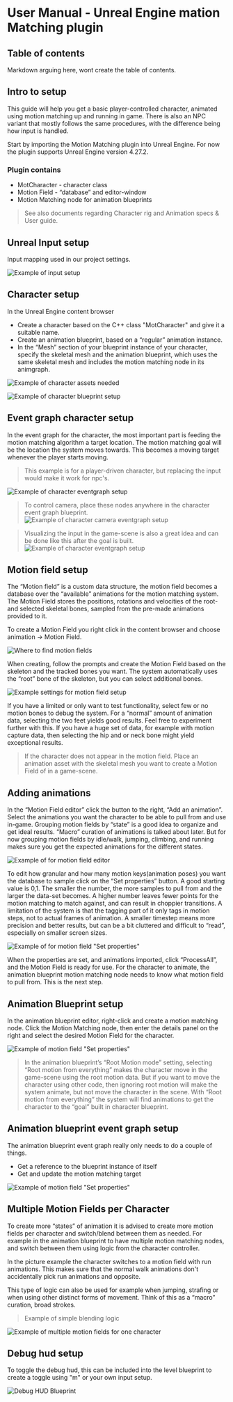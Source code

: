 # User Manual - Unreal Engine mation Matching plugin

## Table of contents

Markdown arguing here, wont create the table of contents.

## Intro to setup

This guide will help you get a basic player-controlled character, animated using motion matching up and running in game. There is also an NPC variant that mostly follows the same procedures, with the difference being how input is handled.

Start by importing the Motion Matching plugin into Unreal Engine. For now the plugin supports Unreal Engine version 4.27.2.

### Plugin contains

- MotCharacter - character class
- Motion Field - “database” and editor-window
- Motion Matching node for animation blueprints

> See also documents regarding Character rig and Animation specs & User guide.

## Unreal Input setup

Input mapping used in our project settings.

![Example of input setup](./SetupPictures/InputMap.png "Picture of unreal engine input setup")

## Character setup

In the Unreal Engine content browser
- Create a character based on the C++ class "MotCharacter" and give it a suitable name.
- Create an animation blueprint, based on a “regular” animation instance.
- In the “Mesh” section of your blueprint instance of your character, specify the skeletal mesh and the animation blueprint, which uses the same skeletal mesh and includes the motion matching node in its animgraph.

![Example of character assets needed](./SetupPictures/CharacterSetup.png "Picture of character setup")

![Example of character blueprint setup](./SetupPictures/CharacterBlueprintSetup.png "Picture of character setup")

## Event graph character setup

In the event graph for the character, the most important part is feeding the motion matching algorithm a target location. The motion matching goal will be the location the system moves towards. This becomes a moving target whenever the player starts moving.

> This example is for a player-driven character, but replacing the input would make it work for npc's.

![Example of character eventgraph setup](./SetupPictures/CharEventGraph.png "Picture of character eventgraph setup")

> To control camera, place these nodes anywhere in the character event graph blueprint.
![Example of character camera eventgraph setup](./SetupPictures/CameraInput.png "Picture of character camera eventgraph setup")

> Visualizing the input in the game-scene is also a great idea and can be done like this after the goal is built.
> ![Example of character eventgraph setup](./SetupPictures/CharInputVis.png "Picture of character eventgraph setup")

## Motion field setup

The “Motion field” is a custom data structure, the motion field becomes a database over the “available” animations for the motion matching system. The Motion Field stores the positions, rotations and velocities of the root- and selected skeletal bones, sampled from the pre-made animations provided to it.

To create a Motion Field you right click in the content browser and choose animation -> Motion Field.

![Where to find motion fields](./SetupPictures/MotionFieldSetup.png "Picture of motion field setup")

When creating, follow the prompts and create the Motion Field based on the skeleton and the tracked bones you want. The system automatically uses the “root” bone of the skeleton, but you can select additional bones.

![Example settings for motion field setup](./SetupPictures/MotionFieldSettings.png "Picture of motion field settings")

If you have a limited or only want to test functionality, select few or no motion bones to debug the system.
For a “normal” amount of animation data, selecting the two feet yields good results.
Feel free to experiment further with this. If you have a huge set of data, for example with motion capture data, then selecting the hip and or neck bone might yield exceptional results. 

> If the character does not appear in the motion field. Place an animation asset with the skeletal mesh you want to create a Motion Field of in a game-scene.

## Adding animations

In the “Motion Field editor” click the button to the right, “Add an animation”. Select the animations you want the character to be able to pull from and use in-game. Grouping motion fields by “state” is a good idea to organize and get ideal results. “Macro” curation of animations is talked about later. But for now grouping motion fields by idle/walk, jumping, climbing, and running makes sure you get the expected animations for the different states.

![Example of for motion field editor](./SetupPictures/AddAnimation.png "Picture of motion field editor")

To edit how granular and how many motion keys(animation poses) you want the database to sample click on the “Set properties” button. A good starting value is 0,1. The smaller the number, the more samples to pull from and the larger the data-set becomes. A higher number leaves fewer points for the motion matching to match against, and can result in choppier transitions.
A limitation of the system is that the tagging part of it only tags in motion steps, not to actual frames of animation. A smaller timestep means more precision and better results, but can be a bit cluttered and difficult to “read”, especially on smaller screen sizes.

![Example of for motion field "Set properties"](./SetupPictures/SetProperties.png "Picture of motion field's set properties panel")

When the properties are set, and animations imported, click “ProcessAll”, and the Motion Field is ready for use. For the character to animate, the animation blueprint motion matching node needs to know what motion field to pull from. This is the next step.

## Animation Blueprint setup

In the animation blueprint editor, right-click and create a motion matching node. Click the Motion Matching node, then enter the details panel on the right and select the desired Motion Field for the character.

![Example of motion field "Set properties"](./SetupPictures/AnimationBlueprintAnimGraph.png "Picture of motion field's set properties panel")

> In the animation blueprint’s “Root Motion mode” setting, selecting “Root motion from everything” makes the character move in the game-scene using the root motion data. But if you want to move the character using other code, then ignoring root motion will make the system animate, but not move the character in the scene. With “Root motion from everything” the system will find animations to get the character to the “goal” built in character blueprint.

## Animation blueprint event graph setup

The animation blueprint event graph really only needs to do a couple of things.
- Get a reference to the blueprint instance of itself
- Get and update the motion matching target

![Example of motion field "Set properties"](./SetupPictures/AnimationEventGraph.png "Picture of motion field's set properties panel")

## Multiple Motion Fields per Character

To create more “states” of animation it is advised to create more motion fields per character and switch/blend between them as needed. For example in the animation blueprint to have multiple motion matching nodes, and switch between them using logic from the character controller.

In the picture example the character switches to a motion field with run animations. This makes sure that the normal walk animations don't accidentally pick run animations and opposite.

This type of logic can also be used for example when jumping, strafing or when using other distinct forms of movement. Think of this as a “macro” curation, broad strokes.

> Example of simple blending logic

![Example of multiple motion fields for one character](./SetupPictures/MultipleMotionFieldsExample.png "Picture of multiple motion fields for one character")

## Debug hud setup

To toggle the debug hud, this can be included into the level blueprint to create a toggle using "m" or your own input setup.

![Debug HUD Blueprint](./SetupPictures/HUDSetup.png "Picture of HUD setup blueprint")